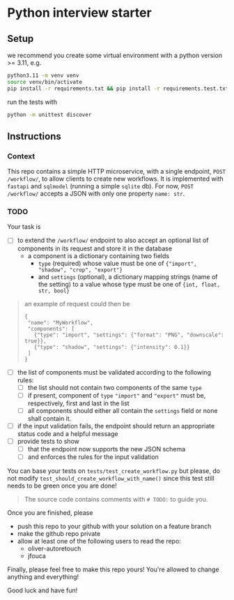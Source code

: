 # Python interview starter

## Setup

we recommend you create some virtual environment with a python version >= 3.11, e.g.
```bash
python3.11 -m venv venv
source venv/bin/activate
pip install -r requirements.txt && pip install -r requirements.test.txt
```

run the tests with

```bash
python -m unittest discover
```

## Instructions

### Context

This repo contains a simple HTTP microservice, with a single endpoint, `POST /workflow/`, to allow clients to create new workflows.
It is implemented with `fastapi` and `sqlmodel` (running a simple `sqlite` db).
For now, `POST /workflow/` accepts a JSON with only one property `name: str`.

### TODO

Your task is 
- [ ] to extend the `/workflow/` endpoint to also accept an optional list of components in its request and store it in the database
  - a component is a dictionary containing two fields 
    - `type` (required) whose value must be one of `{"import", "shadow", "crop", "export"}`
    - and `settings` (optional), a dictionary mapping strings (name of the setting) to a value whose type must be one of `{int, float, str, bool}`

>  an example of request could then be
> ```
> {
>  "name": "MyWorkflow",
>  "components": [
>    {"type": "import", "settings": {"format": "PNG", "downscale":  true}},
>    {"type": "shadow", "settings": {"intensity": 0.1}}
>  ]
> }

- [ ] the list of components must be validated according to the following rules:
  - [ ] the list should not contain two components of the same `type` 
  - [ ] if present, component of `type` `"import"` and `"export"` must be, respectively, first and last in the list
  - [ ] all components should either all contain the `settings` field or none shall contain it. 
- [ ] if the input validation fails, the endpoint should return an appropriate status code and a helpful message
- [ ] provide tests to show 
  - [ ] that the endpoint now supports the new JSON schema 
  - [ ] and enforces the rules for the input validation

You can base your tests on `tests/test_create_workflow.py` but please, do not modify `test_should_create_workflow_with_name()` since this test still needs to be green once you are done!

> The source code contains comments with `# TODO:` to guide you.

Once you are finished, please 
- push this repo to your github with your solution on a feature branch
- make the github repo private
- allow at least one of the following users to read the repo:
  - oliver-autoretouch
  - jfouca


Finally, please feel free to make this repo yours! You're allowed to change anything and everything!

Good luck and have fun!
